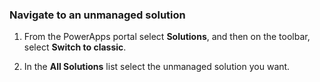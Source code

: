 ### Navigate to an unmanaged solution

1. From the PowerApps portal select **Solutions**, and then on the toolbar, select **Switch to classic**.

2. In the **All Solutions** list select the unmanaged solution you want.

